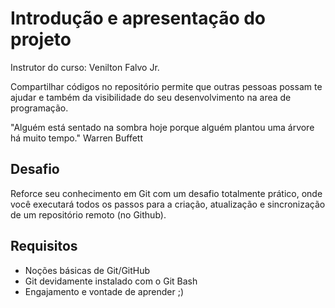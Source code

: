 # Introdução e apresentação do projeto

Instrutor do curso: Venilton Falvo Jr.

Compartilhar códigos no repositório permite que outras pessoas possam te ajudar e também da visibilidade do seu desenvolvimento na area de programação.

"Alguém está sentado na sombra hoje porque alguém plantou uma árvore há muito tempo." Warren Buffett

## Desafio 

Reforce seu conhecimento em Git com um desafio totalmente prático, onde você executará todos os passos para a criação, atualização e sincronização de um repositório remoto (no Github).

## Requisitos

- Noções básicas de Git/GitHub  
- Git devidamente instalado com o Git Bash  
- Engajamento e vontade de aprender ;)
